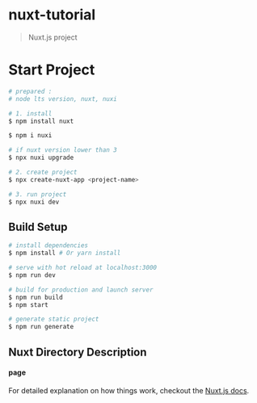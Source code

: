 # nuxt-tutorial

> Nuxt.js project

# Start Project

``` bash
# prepared :
# node lts version, nuxt, nuxi

# 1. install
$ npm install nuxt

$ npm i nuxi

# if nuxt version lower than 3
$ npx nuxi upgrade

# 2. create project
$ npx create-nuxt-app <project-name>

# 3. run project
$ npx nuxi dev
```



## Build Setup

``` bash
# install dependencies
$ npm install # Or yarn install

# serve with hot reload at localhost:3000
$ npm run dev

# build for production and launch server
$ npm run build
$ npm start

# generate static project
$ npm run generate
```

## Nuxt Directory Description
#### page
>  

For detailed explanation on how things work, checkout the [Nuxt.js docs](https://github.com/nuxt/nuxt.js).

